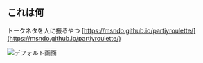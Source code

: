 # 

## これは何
トークネタを人に振るやつ
[https://msndo.github.io/partiyroulette/](https://msndo.github.io/partiyroulette/)

![デフォルト画面](https://msndo.github.io/partyroulette/doc/img/partyroulette.png)
